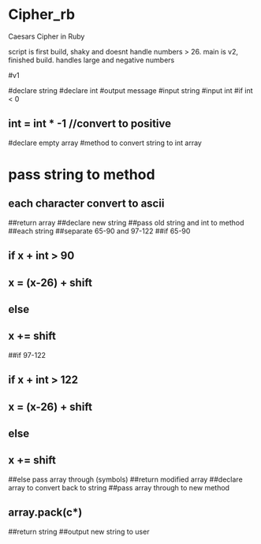 # Cipher_rb
Caesars Cipher in Ruby 

script is first build, shaky and doesnt handle numbers > 26. 
main is v2, finished build. handles large and negative numbers 

#v1

#declare string
#declare int
#output message
#input string
#input int
#if int < 0
## int = int * -1 //convert to positive
#declare empty array
#method to convert string to int array
# pass string to method
## each character convert to ascii 
##return array 
##declare new string
##pass old string and int to method
##each string
##separate 65-90 and 97-122
##if 65-90
##    if x + int > 90
##      x = (x-26) + shift
##    else
##      x += shift
##if 97-122
##    if x + int > 122
##      x = (x-26) + shift
##    else
##      x += shift
##else pass array through (symbols)
##return modified array
##declare array to convert back to string
##pass array through to new method
## array.pack(c*)
##return string
##output new string to user
